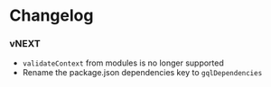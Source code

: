 # Changelog

### vNEXT
- `validateContext` from modules is no longer supported
- Rename the package.json dependencies key to `gqlDependencies`